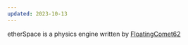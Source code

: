 ```yaml
---
updated: 2023-10-13
---
```


etherSpace is a physics engine written by [FloatingComet62](https://aargh.is-a.dev/)

